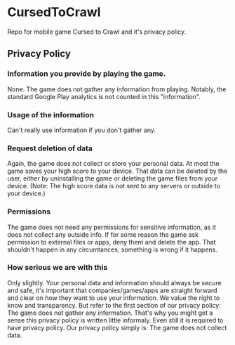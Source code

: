 # CursedToCrawl
Repo for mobile game Cursed to Crawl and it's privacy policy.


Privacy Policy
-------------------------------

### Information you provide by playing the game.
None. The game does not gather any information from playing. 
Notably, the standard Google Play analytics is not counted in this "information". 

### Usage of the information
Can't really use information if you don't gather any.

### Request deletion of data
Again, the game does not collect or store your personal data. 
At most the game saves your high score to your device. That data can be deleted by the user, either by uninstalling the game or deleting the game files from your device.
(Note: The high score data is not sent to any servers or outside to your device.)

### Permissions
The game does not need any permissions for sensitive information, as it does not collect any outside info.
If for some reason the game ask permission to external files or apps, deny them and delete the app. That shouldn't happen in any circumtances, something is wrong if it happens.

### How serious we are with this
Only slightly. Your personal data and information should always be secure and safe, it's important that companies/games/apps are straight forward and clear on how they want to use your information. We value the right to know and transparency. 
But refer to the first section of our privacy policy: The game does not gather any information. 
That's why you might get a sense this privacy policy is written little informaly. Even still it is required to have privacy policy.
Our privacy policy simply is: The game does not collect data. 
